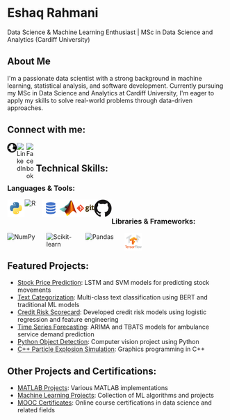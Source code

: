 # Eshaq Rahmani
Data Science & Machine Learning Enthusiast | MSc in Data Science and Analytics (Cardiff University)

## About Me
I'm a passionate data scientist with a strong background in machine learning, statistical analysis, and software development. Currently pursuing my MSc in Data Science and Analytics at Cardiff University, I'm eager to apply my skills to solve real-world problems through data-driven approaches.

## Connect with me:
[<img align="left" alt="Portfolio" width="22px" src="https://raw.githubusercontent.com/iconic/open-iconic/master/svg/globe.svg" />][website]
[<img align="left" alt="LinkedIn" width="22px" src="https://cdn.jsdelivr.net/npm/simple-icons@v3/icons/linkedin.svg" />][linkedin]
[<img align="left" alt="Facebook" width="22px" src="https://simpleicons.org/icons/facebook.svg" />][facebook]

<br />

## Technical Skills:
### Languages & Tools:
<img align="left" alt="Python" width="40px" src="https://raw.githubusercontent.com/github/explore/80688e429a7d4ef2fca1e82350fe8e3517d3494d/topics/python/python.png" />
<img align="left" alt="R" width="40px" src="https://www.r-project.org/logo/Rlogo.svg" />
<img align="left" alt="SQL" width="40px" src="https://raw.githubusercontent.com/github/explore/80688e429a7d4ef2fca1e82350fe8e3517d3494d/topics/sql/sql.png" />
<img align="left" alt="MATLAB" width="40px" src="https://raw.githubusercontent.com/github/explore/80688e429a7d4ef2fca1e82350fe8e3517d3494d/topics/matlab/matlab.png" />
<img align="left" alt="Git" width="40px" src="https://raw.githubusercontent.com/github/explore/80688e429a7d4ef2fca1e82350fe8e3517d3494d/topics/git/git.png" />
<img align="left" alt="GitHub" width="40px" src="https://raw.githubusercontent.com/github/explore/78df643247d429f6cc873026c0622819ad797942/topics/github/github.png" />

<br />

### Libraries & Frameworks:
<img align="left" alt="NumPy" width="90px" src="https://raw.githubusercontent.com/numpy/numpy/158159d43a988ff418df5aee3c8b3ecfcb1d0986/branding/logo/primary/numpylogo.svg" />
<img align="left" alt="Scikit-learn" width="90px" src="https://github.com/scikit-learn/scikit-learn/raw/main/doc/logos/scikit-learn-logo.png" />
<img align="left" alt="Pandas" width="90px" src="https://camo.githubusercontent.com/981d48e57e23a4907cebc4eb481799b5882595ea978261f22a3e131dcd6ebee6/68747470733a2f2f70616e6461732e7079646174612e6f72672f7374617469632f696d672f70616e6461732e737667" />
<img align="left" alt="TensorFlow" width="40px" src="https://raw.githubusercontent.com/github/explore/80688e429a7d4ef2fca1e82350fe8e3517d3494d/topics/tensorflow/tensorflow.png" />

<br />
<br />

## Featured Projects:
- [Stock Price Prediction](link-to-repo): LSTM and SVM models for predicting stock movements
- [Text Categorization](link-to-repo): Multi-class text classification using BERT and traditional ML models
- [Credit Risk Scorecard](link-to-repo): Developed credit risk models using logistic regression and feature engineering
- [Time Series Forecasting](link-to-repo): ARIMA and TBATS models for ambulance service demand prediction
- [Python Object Detection](https://github.com/eshaq95/RsBot): Computer vision project using Python
- [C++ Particle Explosion Simulation](https://github.com/eshaq95/Particle_explosion_Project): Graphics programming in C++

## Other Projects and Certifications:
- [MATLAB Projects](https://github.com/eshaq95/MATLAB-projects): Various MATLAB implementations
- [Machine Learning Projects](https://github.com/eshaq95/Machine_learning): Collection of ML algorithms and projects
- [MOOC Certificates](https://github.com/eshaq95/MOOC-certificates): Online course certifications in data science and related fields

[website]: https://eshaq95.github.io/Portfolio/
[linkedin]: https://www.linkedin.com/in/eshaq-rahmani-495043197/
[facebook]: http://www.facebook.com/isak.rahmani
